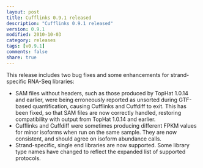 ```yaml
---
layout: post
title: Cufflinks 0.9.1 released
description: "Cufflinks 0.9.1 released"
version: 0.9.1
modified: 2010-10-03
category: releases
tags: [v0.9.1]
comments: false
share: true
---
```


This release includes two bug fixes and some enhancements for strand-specific RNA-Seq libraries:

- SAM files without headers, such as those produced by TopHat 1.0.14 and earlier, were being erroneously reported as unsorted during GTF-based quantification, causing Cufflinks and Cuffdiff to exit. This has been fixed, so that SAM files are now correctly handled, restoring compatibility with output from TopHat 1.0.14 and earlier.
- Cufflinks and Cuffdiff were sometimes producing different FPKM values for minor isoforms when run on the same sample. They are now consistent, and should agree on isoform abundance calls.
- Strand-specific, single end libraries are now supported. Some library type names have changed to reflect the expanded list of supported protocols.